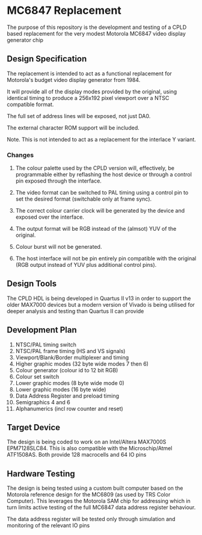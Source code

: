 # MC6847 Replacement #

The purpose of this repository is the development and testing
of a CPLD based replacement for the very modest Motorola MC6847
video display generator chip

## Design Specification ##

The replacement is intended to act as a functional replacement
for Motorola's budget video display generator from 1984.

It will provide all of the display modes provided by the original,
using identical timing to produce a 256x192 pixel viewport over a
NTSC compatible format.

The full set of address lines will be exposed, not just DA0.

The external character ROM support will be included.

Note. This is not intended to act as a replacement for the 
interlace Y variant.

### Changes ###

1. The colour palette used by the CPLD version will, effectively,
be programmable either by reflashing the host device or through
a control pin exposed through the interface.

2. The video format can be switched to PAL timing using a
control pin to set the desired format (switchable only at
frame sync).

3. The correct colour carrier clock will be generated by the
device and exposed over the interface.

4. The output format will be RGB instead of the (almsot) YUV
of the original.

5. Colour burst will not be generated.

6. The host interface will not be pin entirely pin compatible
with the original (RGB output instead of YUV plus additional
control pins).

## Design Tools ##

The CPLD HDL is being developed in Quartus II v13 in order
to support the older MAX7000 devices but a modern version
of Vivado is being utilised for deeper analysis and testing
than Quartus II can provide

## Development Plan ##

1. NTSC/PAL timing switch
2. NTSC/PAL frame timing (HS and VS signals)
3. Viewport/Blank/Border multiplexer and timing
4. Higher graphic modes (32 byte wide modes 7 then 6)
5. Colour generator (colour id to 12 bit RGB)
6. Colour set switch
7. Lower graphic modes (8 byte wide mode 0)
8. Lower graphic modes (16 byte wide)
9. Data Address Register and preload timing
10. Semigraphics 4 and 6
11. Alphanumerics (incl row counter and reset)

## Target Device ##

The design is being coded to work on an Intel/Altera 
MAX7000S EPM7128SLC84. This is also compatible with 
the Microschip/Atmel ATF1508AS. Both provide 128 
macrocells and 64 IO pins

## Hardware Testing ##

The design is being tested using a custom built
computer based on the Motorola reference design
for the MC6809 (as used by TRS Color Computer).
This leverages the Motorola SAM chip for addressing
which in turn limits active testing of the full
MC6847 data address register behaviour.

The data address register will be tested only
through simulation and monitoring of the relevant
IO pins
